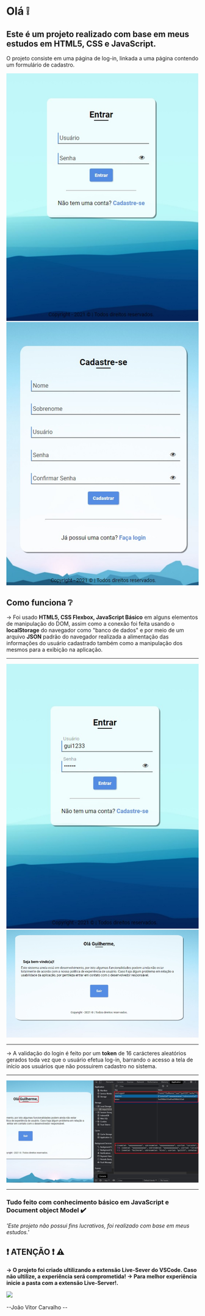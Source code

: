 <h1>Olá ❕</h1>

<h2>Este é um projeto realizado com base em meus estudos em HTML5, CSS e JavaScript. </h2>

<p>O projeto consiste em uma página de log-in, linkada a uma página contendo um formulário de cadastro.</p>

<img src="tela-login-cadastro/imgs/login.JPG"></img>
<br>
<img src="tela-login-cadastro/imgs/cadastro.JPG"></img>


<h2>Como funciona ❔</h2>
<p>
   → Foi usado <strong>HTML5, CSS Flexbox, JavaScript Básico</strong> em alguns elementos de manipulação do DOM, assim como a conexão foi feita usando o <strong>localStorage</strong> do navegador como "banco de dados" e por meio de um arquivo <strong>JSON</strong> padrão do navegador realizada a alimentação das informações do usuário cadastrado também como a manipulação dos mesmos para a exibição na aplicação.
</p>
<hr>
<img src="tela-login-cadastro/imgs/login-usuario.JPG"></img>
<br>
<img src="tela-login-cadastro/imgs/usuario-logado.JPG"></img>
<hr>
<p>
→ A validação do login é feito por um <strong>token</strong> de 16 carácteres aleatórios gerados toda vez que o usuário efetua log-in, barrando o acesso a tela de início aos usuários que não possuirem cadastro no sistema.
</p>
<hr>
<img src="tela-login-cadastro/imgs/exemplo.JPG"></img>
<hr>
<h3>
Tudo feito com conhecimento básico em JavaScript e Document object Model ✔️
</h3>

<em>'Este projeto não possui fins lucrativos, foi realizado com base em meus estudos.'</em>

<h2>❗ ATENÇÃO ❗ ⚠️</h2>

<strong> → O projeto foi criado ultilizando a extensão Live-Sever do VSCode. Caso não ultilize, a experiência será comprometida!
→ Para melhor experiência inicie a pasta com a extensão Live-Server!.</strong>

<img src="tela-login-cadastro/imgs/live-server"></img>

 --João Vítor Carvalho --


